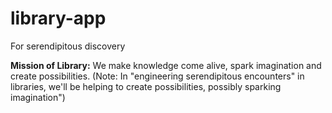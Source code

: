 # library-app
For serendipitous discovery

**Mission of Library:**
We make knowledge come alive, spark imagination and create possibilities.
(Note: In "engineering serendipitous encounters" in libraries, we'll be helping to create possibilities, possibly sparking imagination")
